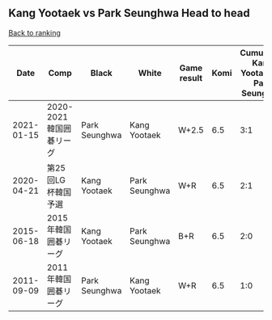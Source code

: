 ## Kang Yootaek vs Park Seunghwa Head to head

[Back to ranking](../../index.md)




| **Date** | **Comp** | **Black** | **White** | **Game result** | **Komi** | **Cumulative Kang Yootaek vs Park Seunghwa** | **Kang Yootaek streak** | **Park Seunghwa streak** | 
| --- | --- | --- | --- | --- | --- | --- | --- | --- |
| 2021-01-15 | 2020-2021韓国囲碁リーグ | Park Seunghwa | Kang Yootaek | W+2.5 | 6.5 | 3:1 | 1 | 0 | 
| 2020-04-21 | 第25回LG杯韓国予選 | Kang Yootaek | Park Seunghwa | W+R | 6.5 | 2:1 | 0 | 1 | 
| 2015-06-18 | 2015年韓国囲碁リーグ | Kang Yootaek | Park Seunghwa | B+R | 6.5 | 2:0 | 2 | 0 | 
| 2011-09-09 | 2011年韓国囲碁リーグ | Park Seunghwa | Kang Yootaek | W+R | 6.5 | 1:0 | 1 | 0 |




